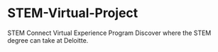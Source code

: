 # STEM-Virtual-Project
STEM Connect Virtual Experience Program Discover where the STEM degree can take at Deloitte.
